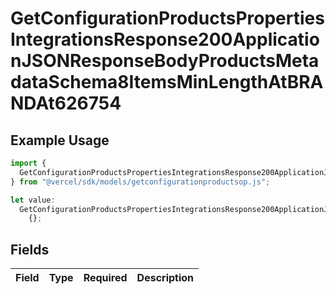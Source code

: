 # GetConfigurationProductsPropertiesIntegrationsResponse200ApplicationJSONResponseBodyProductsMetadataSchema8ItemsMinLengthAtBRANDAt626754

## Example Usage

```typescript
import {
  GetConfigurationProductsPropertiesIntegrationsResponse200ApplicationJSONResponseBodyProductsMetadataSchema8ItemsMinLengthAtBRANDAt626754,
} from "@vercel/sdk/models/getconfigurationproductsop.js";

let value:
  GetConfigurationProductsPropertiesIntegrationsResponse200ApplicationJSONResponseBodyProductsMetadataSchema8ItemsMinLengthAtBRANDAt626754 =
    {};
```

## Fields

| Field       | Type        | Required    | Description |
| ----------- | ----------- | ----------- | ----------- |